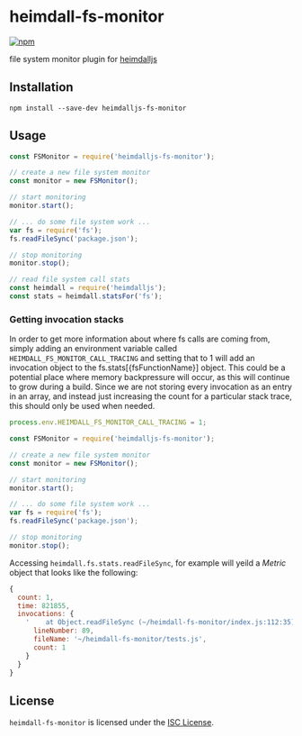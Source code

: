 # heimdall-fs-monitor

[![npm](https://img.shields.io/npm/v/heimdalljs-fs-monitor.svg)](https://www.npmjs.com/package/heimdalljs-fs-monitor)

file system monitor plugin for [heimdalljs](https://github.com/heimdalljs/heimdalljs-lib)


## Installation

```
npm install --save-dev heimdalljs-fs-monitor
```

## Usage

```js
const FSMonitor = require('heimdalljs-fs-monitor');

// create a new file system monitor
const monitor = new FSMonitor();

// start monitoring
monitor.start();

// ... do some file system work ...
var fs = require('fs');
fs.readFileSync('package.json');

// stop monitoring
monitor.stop();

// read file system call stats
const heimdall = require('heimdalljs');
const stats = heimdall.statsFor('fs');
```

### Getting invocation stacks

In order to get more information about where fs calls are coming from, simply adding an environment variable called `HEIMDALL_FS_MONITOR_CALL_TRACING` and setting that to 1 will add an invocation object to the fs.stats[{fsFunctionName}] object. This could be a potential place where memory backpressure will occur, as this will continue to grow during a build. Since we are not storing every invocation as an entry in an array, and instead just increasing the count for a particular stack trace, this should only be used when needed.

```js
process.env.HEIMDALL_FS_MONITOR_CALL_TRACING = 1;

const FSMonitor = require('heimdalljs-fs-monitor');

// create a new file system monitor
const monitor = new FSMonitor();

// start monitoring
monitor.start();

// ... do some file system work ...
var fs = require('fs');
fs.readFileSync('package.json');

// stop monitoring
monitor.stop();
```

Accessing `heimdall.fs.stats.readFileSync`, for example will yeild a _Metric_ object that looks like the following:

```js
{
  count: 1,
  time: 821855,
  invocations: {
    '    at Object.readFileSync (~/heimdall-fs-monitor/index.js:112:35)\n    at Context.<anonymous> (~/heimdall-fs-monitor/tests.js:89:8)\n    at callFn (~/heimdall-fs-monitor/node_modules/mocha/lib/runnable.js:370:21)\n    at Test.Runnable.run (~/heimdall-fs-monitor/node_modules/mocha/lib/runnable.js:357:7)\n    at Runner.runTest (~/heimdall-fs-monitor/node_modules/mocha/lib/runner.js:541:10)\n    at ~/heimdall-fs-monitor/node_modules/mocha/lib/runner.js:667:12\n    at next (~/heimdall-fs-monitor/node_modules/mocha/lib/runner.js:450:14)\n    at ~/heimdall-fs-monitor/node_modules/mocha/lib/runner.js:460:7\n    at next (~/heimdall-fs-monitor/node_modules/mocha/lib/runner.js:362:14)\n    at Immediate._onImmediate (~/heimdall-fs-monitor/node_modules/mocha/lib/runner.js:428:5)': {
      lineNumber: 89,
      fileName: '~/heimdall-fs-monitor/tests.js',
      count: 1
    }
  }
}
```


## License
`heimdall-fs-monitor` is licensed under the [ISC License](https://opensource.org/licenses/isc-license.txt).
